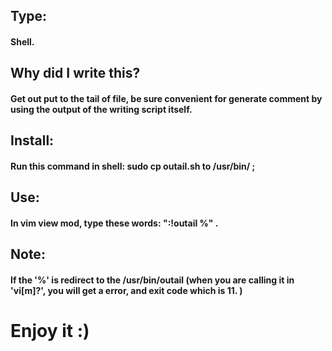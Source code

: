 ## Type:
#### Shell.
## Why did I write this?
#### Get out put to the tail of file, be sure convenient for generate comment by using the output of the writing script itself.
## Install:
#### Run this command in shell: sudo cp outail.sh to /usr/bin/ ;
## Use:
#### In vim view mod, type these words: ":!outail %" .
## Note:
#### If the '%' is redirect to the /usr/bin/outail (when you are calling it in 'vi[m]?', you will get a error, and exit code which is 11. )
#
# Enjoy it :)

